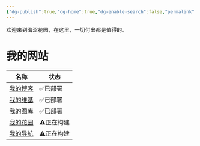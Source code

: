 ```yaml
---
{"dg-publish":true,"dg-home":true,"dg-enable-search":false,"permalink":"/主页/晦涩花园/","tags":["gardenEntry"],"dgPassFrontmatter":true}
---
```


欢迎来到晦涩花园，在这里，一切付出都是值得的。
# 我的网站

| 名称                                            | 状态      |
| ----------------------------------------------- | --------- |
| [我的博客](https://obscurefreeman.netlify.app/) | ✅已部署   |
| [我的维基](https://sourcewiki.netlify.app/)     | ✅已部署   |
| [我的图库](https://obscureimage.netlify.app/)   | ✅已部署   |
| [我的花园](https://obscuregarden.netlify.app/)  | ⚠️正在构建 |
| [我的导航](https://obscurenav.netlify.app/)     | ⚠️正在构建 |
